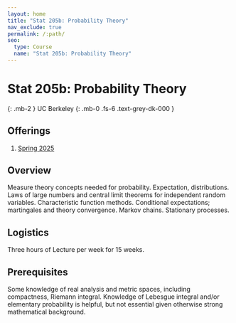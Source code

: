 ```yaml
---
layout: home
title: "Stat 205b: Probability Theory"
nav_exclude: true
permalink: /:path/
seo:
  type: Course
  name: "Stat 205b: Probability Theory"
---
```


# Stat 205b: Probability Theory
{: .mb-2 }
UC Berkeley
{: .mb-0 .fs-6 .text-grey-dk-000 }



## Offerings

1. [Spring 2025](/spring-2025)




## Overview

Measure theory concepts needed for probability. Expectation, distributions. Laws of large numbers and central limit theorems for independent random variables. Characteristic function methods. Conditional expectations; martingales and theory convergence. Markov chains. Stationary processes. 

## Logistics

Three hours of Lecture per week for 15 weeks.

## Prerequisites

Some knowledge of real analysis and metric spaces, including compactness, Riemann integral. Knowledge of Lebesgue integral and/or elementary probability is helpful, but not essential given otherwise strong mathematical background. 
